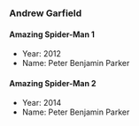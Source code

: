 ### Andrew Garfield

#### Amazing Spider-Man 1 
- Year: 2012
- Name: Peter Benjamin Parker

#### Amazing Spider-Man 2
- Year: 2014
- Name: Peter Benjamin Parker

